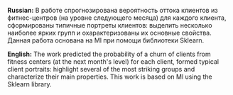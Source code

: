 **Russian:** В работе спрогнозирована вероятность оттока клиентов из фитнес-центров (на уровне следующего месяца) для каждого клиента,  сформированы типичные портреты клиентов: выделить несколько наиболее ярких групп и охарактеризованы их основные свойства. Данная работа основана на Ml при помощи библиотеки Sklearn.

**English:** The work predicted the probability of a churn of clients from fitness centers (at the next month's level) for each client, formed typical client portraits: highlight several of the most striking groups and characterize their main properties. This work is based on Ml using the Sklearn library.
